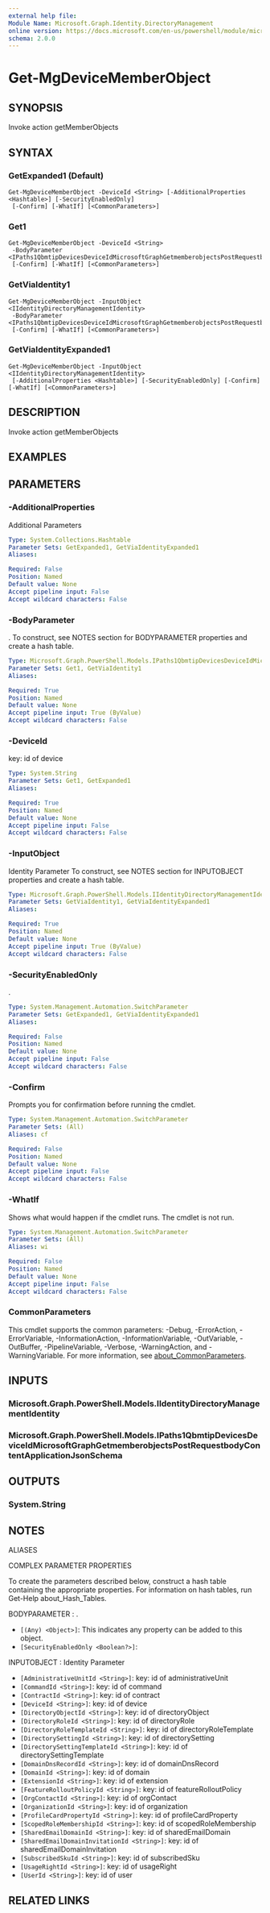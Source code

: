 ```yaml
---
external help file:
Module Name: Microsoft.Graph.Identity.DirectoryManagement
online version: https://docs.microsoft.com/en-us/powershell/module/microsoft.graph.identity.directorymanagement/get-mgdevicememberobject
schema: 2.0.0
---
```


# Get-MgDeviceMemberObject

## SYNOPSIS
Invoke action getMemberObjects

## SYNTAX

### GetExpanded1 (Default)
```
Get-MgDeviceMemberObject -DeviceId <String> [-AdditionalProperties <Hashtable>] [-SecurityEnabledOnly]
 [-Confirm] [-WhatIf] [<CommonParameters>]
```

### Get1
```
Get-MgDeviceMemberObject -DeviceId <String>
 -BodyParameter <IPaths1QbmtipDevicesDeviceIdMicrosoftGraphGetmemberobjectsPostRequestbodyContentApplicationJsonSchema>
 [-Confirm] [-WhatIf] [<CommonParameters>]
```

### GetViaIdentity1
```
Get-MgDeviceMemberObject -InputObject <IIdentityDirectoryManagementIdentity>
 -BodyParameter <IPaths1QbmtipDevicesDeviceIdMicrosoftGraphGetmemberobjectsPostRequestbodyContentApplicationJsonSchema>
 [-Confirm] [-WhatIf] [<CommonParameters>]
```

### GetViaIdentityExpanded1
```
Get-MgDeviceMemberObject -InputObject <IIdentityDirectoryManagementIdentity>
 [-AdditionalProperties <Hashtable>] [-SecurityEnabledOnly] [-Confirm] [-WhatIf] [<CommonParameters>]
```

## DESCRIPTION
Invoke action getMemberObjects

## EXAMPLES

## PARAMETERS

### -AdditionalProperties
Additional Parameters

```yaml
Type: System.Collections.Hashtable
Parameter Sets: GetExpanded1, GetViaIdentityExpanded1
Aliases:

Required: False
Position: Named
Default value: None
Accept pipeline input: False
Accept wildcard characters: False
```

### -BodyParameter
.
To construct, see NOTES section for BODYPARAMETER properties and create a hash table.

```yaml
Type: Microsoft.Graph.PowerShell.Models.IPaths1QbmtipDevicesDeviceIdMicrosoftGraphGetmemberobjectsPostRequestbodyContentApplicationJsonSchema
Parameter Sets: Get1, GetViaIdentity1
Aliases:

Required: True
Position: Named
Default value: None
Accept pipeline input: True (ByValue)
Accept wildcard characters: False
```

### -DeviceId
key: id of device

```yaml
Type: System.String
Parameter Sets: Get1, GetExpanded1
Aliases:

Required: True
Position: Named
Default value: None
Accept pipeline input: False
Accept wildcard characters: False
```

### -InputObject
Identity Parameter
To construct, see NOTES section for INPUTOBJECT properties and create a hash table.

```yaml
Type: Microsoft.Graph.PowerShell.Models.IIdentityDirectoryManagementIdentity
Parameter Sets: GetViaIdentity1, GetViaIdentityExpanded1
Aliases:

Required: True
Position: Named
Default value: None
Accept pipeline input: True (ByValue)
Accept wildcard characters: False
```

### -SecurityEnabledOnly
.

```yaml
Type: System.Management.Automation.SwitchParameter
Parameter Sets: GetExpanded1, GetViaIdentityExpanded1
Aliases:

Required: False
Position: Named
Default value: None
Accept pipeline input: False
Accept wildcard characters: False
```

### -Confirm
Prompts you for confirmation before running the cmdlet.

```yaml
Type: System.Management.Automation.SwitchParameter
Parameter Sets: (All)
Aliases: cf

Required: False
Position: Named
Default value: None
Accept pipeline input: False
Accept wildcard characters: False
```

### -WhatIf
Shows what would happen if the cmdlet runs.
The cmdlet is not run.

```yaml
Type: System.Management.Automation.SwitchParameter
Parameter Sets: (All)
Aliases: wi

Required: False
Position: Named
Default value: None
Accept pipeline input: False
Accept wildcard characters: False
```

### CommonParameters
This cmdlet supports the common parameters: -Debug, -ErrorAction, -ErrorVariable, -InformationAction, -InformationVariable, -OutVariable, -OutBuffer, -PipelineVariable, -Verbose, -WarningAction, and -WarningVariable. For more information, see [about_CommonParameters](http://go.microsoft.com/fwlink/?LinkID=113216).

## INPUTS

### Microsoft.Graph.PowerShell.Models.IIdentityDirectoryManagementIdentity

### Microsoft.Graph.PowerShell.Models.IPaths1QbmtipDevicesDeviceIdMicrosoftGraphGetmemberobjectsPostRequestbodyContentApplicationJsonSchema

## OUTPUTS

### System.String

## NOTES

ALIASES

COMPLEX PARAMETER PROPERTIES

To create the parameters described below, construct a hash table containing the appropriate properties. For information on hash tables, run Get-Help about_Hash_Tables.


BODYPARAMETER <IPaths1QbmtipDevicesDeviceIdMicrosoftGraphGetmemberobjectsPostRequestbodyContentApplicationJsonSchema>: .
  - `[(Any) <Object>]`: This indicates any property can be added to this object.
  - `[SecurityEnabledOnly <Boolean?>]`: 

INPUTOBJECT <IIdentityDirectoryManagementIdentity>: Identity Parameter
  - `[AdministrativeUnitId <String>]`: key: id of administrativeUnit
  - `[CommandId <String>]`: key: id of command
  - `[ContractId <String>]`: key: id of contract
  - `[DeviceId <String>]`: key: id of device
  - `[DirectoryObjectId <String>]`: key: id of directoryObject
  - `[DirectoryRoleId <String>]`: key: id of directoryRole
  - `[DirectoryRoleTemplateId <String>]`: key: id of directoryRoleTemplate
  - `[DirectorySettingId <String>]`: key: id of directorySetting
  - `[DirectorySettingTemplateId <String>]`: key: id of directorySettingTemplate
  - `[DomainDnsRecordId <String>]`: key: id of domainDnsRecord
  - `[DomainId <String>]`: key: id of domain
  - `[ExtensionId <String>]`: key: id of extension
  - `[FeatureRolloutPolicyId <String>]`: key: id of featureRolloutPolicy
  - `[OrgContactId <String>]`: key: id of orgContact
  - `[OrganizationId <String>]`: key: id of organization
  - `[ProfileCardPropertyId <String>]`: key: id of profileCardProperty
  - `[ScopedRoleMembershipId <String>]`: key: id of scopedRoleMembership
  - `[SharedEmailDomainId <String>]`: key: id of sharedEmailDomain
  - `[SharedEmailDomainInvitationId <String>]`: key: id of sharedEmailDomainInvitation
  - `[SubscribedSkuId <String>]`: key: id of subscribedSku
  - `[UsageRightId <String>]`: key: id of usageRight
  - `[UserId <String>]`: key: id of user

## RELATED LINKS

